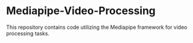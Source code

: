 # Mediapipe-Video-Processing
This repository contains code utilizing the Mediapipe framework for video processing tasks.
